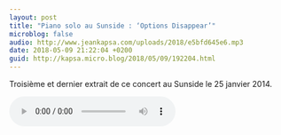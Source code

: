 ```yaml
---
layout: post
title: "Piano solo au Sunside : ‘Options Disappear’"
microblog: false
audio: http://www.jeankapsa.com/uploads/2018/e5bfd645e6.mp3
date: 2018-05-09 21:22:04 +0200
guid: http://kapsa.micro.blog/2018/05/09/192204.html
---
```

Troisième et dernier extrait de ce concert au Sunside le 25 janvier 2014.

<audio controls="controls" src="http://www.jeankapsa.com/uploads/2018/e5bfd645e6.mp3" />

